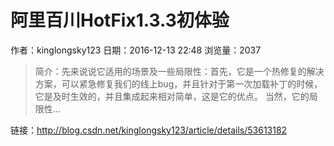 # 阿里百川HotFix1.3.3初体验
作者：kinglongsky123
日期：2016-12-13 22:48
浏览量：2037
> 简介：先来说说它适用的场景及一些局限性：首先，它是一个热修复的解决方案，可以紧急修复我们的线上bug，并且针对于第一次加载补丁的时候，它是及时生效的，并且集成起来相对简单，这是它的优点。 
当然，它的局限性...

 链接：http://blog.csdn.net/kinglongsky123/article/details/53613182

